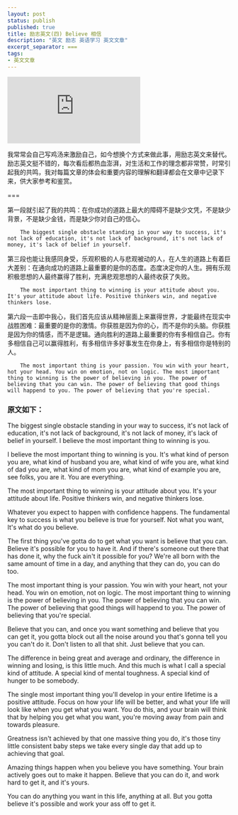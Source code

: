 ```yaml
---
layout: post
status: publish
published: true
title: 励志英文(四) Believe 相信
description: "英文 励志 英语学习 英文文章"
excerpt_separator: ===
tags:
- 英文文章
---
```


<iframe frameborder="0" src="https://v.qq.com/txp/iframe/player.html?vid=s3056u8mp4w" allowFullScreen="true"></iframe>


我常常会自己写鸡汤来激励自己，如今想换个方式来做此事，用励志英文来替代。励志英文挺不错的，每次看后都热血澎湃，对生活和工作的理念都非常赞，时常引起我的共鸣，我对每篇文章的体会和重要内容的理解和翻译都会在文章中记录下来，供大家参考和鉴赏。

===

第一段就引起了我的共鸣：在你成功的道路上最大的障碍不是缺少文凭，不是缺少背景，不是缺少金钱，而是缺少你对自己的信心。

		The biggest single obstacle standing in your way to success, it's not lack of education, it's not lack of background, it's not lack of money, it's lack of belief in yourself. 

第三段也能让我感同身受，乐观积极的人与悲观被动的人，在人生的道路上有着巨大差别：在通向成功的道路上最重要的是你的态度。态度决定你的人生。拥有乐观积极思想的人最终赢得了胜利，充满悲观思想的人最终收获了失败。

		The most important thing to winning is your attitude about you. It's your attitude about life. Positive thinkers win, and negative thinkers lose.

第六段一击即中我心，我们首先应该从精神层面上来赢得世界，才能最终在现实中战胜困难：最重要的是你的激情。你获胜是因为你的心，而不是你的头脑。你获胜是因为你的情感，而不是逻辑。通向胜利的道路上最重要的你有多相信自己。你有多相信自己可以赢得胜利，有多相信许多好事发生在你身上，有多相信你是特别的人。

		The most important thing is your passion. You win with your heart, hot your head. You win on emotion, not on logic. The most important thing to winning is the power of believing in you. The power of believing that you can win. The power of believing that good things will happend to you. The power of believing that you're special.

### 原文如下：

The biggest single obstacle standing in your way to success, it's not lack of education, it's not lack of background, it's not lack of money, it's lack of belief in yourself. I believe the most important thing to winning is you.

I believe the most important thing to winning is you. It's what kind of person you are, what kind of husband you are, what kind of wife you are, what kind of dad you are, what kind of mom you are, what kind of example you are, see folks, you are it. You are everything.

The most important thing to winning is your attitude about you. It's your attitude about life. Positive thinkers win, and negative thinkers lose.

Whatever you expect to happen with confidence happens. The fundamental key to success is what you believe is true for yourself. Not what you want, It's what do you believe.

The first thing you've gotta do to get what you want is believe that you can. Believe it's possible for you to have it. And if there's someone out there that has done it, why the fuck ain't it possible for you? We're all born with the same amount of time in a day, and anything that they can do, you can do too.

The most important thing is your passion. You win with your heart, not your head. You win on emotion, not on logic. The most important thing to winning is the power of believing in you. The power of believing that you can win. The power of believing that good things will happend to you. The power of believing that you're special.

Believe that you can, and once you want something and believe that you can get it, you gotta block out all the noise around you that's gonna tell you you can't do it. Don't listen to all that shit. Just believe that you can.

The difference in being great and average and ordinary, the difference in winning and losing, is this little much. And this much is what I call a special kind of attitude. A special kind of mental toughness. A special kind of hunger to be somebody. 

The single most important thing you'll develop in your entire lifetime is a positive attitude. Focus on how your life will be better, and what your life will look like when you get what you want. You do this, and your brain will think that by helping you get what you want, you're moving away from pain and towards pleasure.

Greatness isn't achieved by that one massive thing you do, it's those tiny little consistent baby steps we take every single day that add up to achieving that goal.

Amazing things happen when you believe you have something. Your brain actively goes out to make it happen. Believe that you can do it, and work hard to get it, and it's yours.

You can do anything you want in this life, anything at all. But you gotta believe it's possible and work your ass off to get it. 










